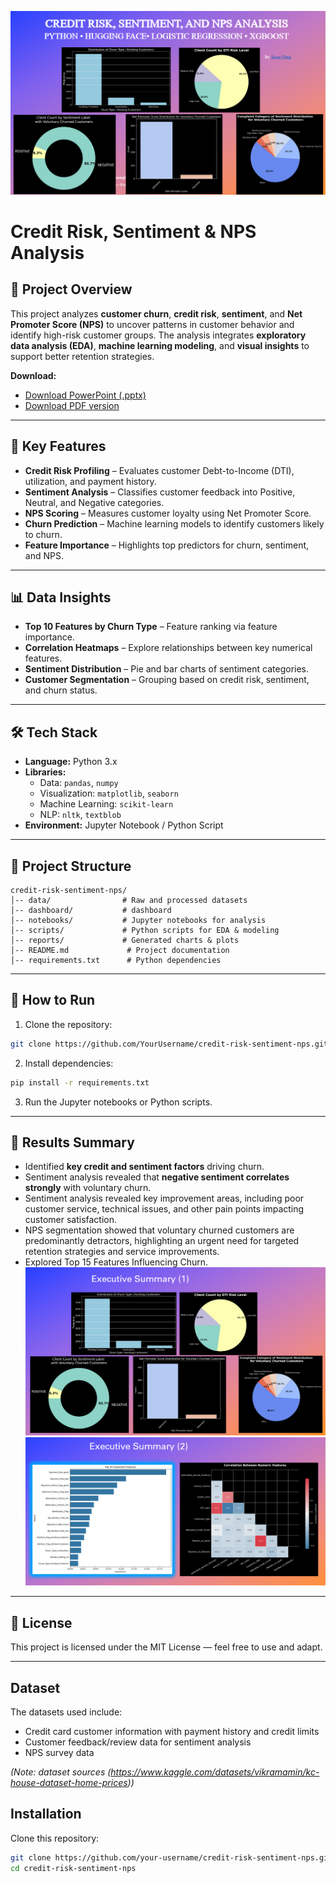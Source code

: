 ![Credit Risk, Sentiment, and NPS Analysis](images/banner.png)

# Credit Risk, Sentiment & NPS Analysis

## 📌 Project Overview

This project analyzes **customer churn**, **credit risk**, **sentiment**, and **Net Promoter Score (NPS)** to uncover patterns in customer behavior and identify high-risk customer groups.
The analysis integrates **exploratory data analysis (EDA)**, **machine learning modeling**, and **visual insights** to support better retention strategies.

**Download:**  
- [Download PowerPoint (.pptx)](dashboard/credit_risk_sentiment_nps_analysis_result.pptx)  
- [Download PDF version](dashboard/credit_risk_sentiment_nps_analysis_result.pdf)

---

## 📂 Key Features

* **Credit Risk Profiling** – Evaluates customer Debt-to-Income (DTI), utilization, and payment history.
* **Sentiment Analysis** – Classifies customer feedback into Positive, Neutral, and Negative categories.
* **NPS Scoring** – Measures customer loyalty using Net Promoter Score.
* **Churn Prediction** – Machine learning models to identify customers likely to churn.
* **Feature Importance** – Highlights top predictors for churn, sentiment, and NPS.

---

## 📊 Data Insights

* **Top 10 Features by Churn Type** – Feature ranking via feature importance.
* **Correlation Heatmaps** – Explore relationships between key numerical features.
* **Sentiment Distribution** – Pie and bar charts of sentiment categories.
* **Customer Segmentation** – Grouping based on credit risk, sentiment, and churn status.

---

## 🛠 Tech Stack

* **Language:** Python 3.x
* **Libraries:**
  * Data: `pandas`, `numpy`
  * Visualization: `matplotlib`, `seaborn`
  * Machine Learning: `scikit-learn`
  * NLP: `nltk`, `textblob`
* **Environment:** Jupyter Notebook / Python Script

---

## 📁 Project Structure

```
credit-risk-sentiment-nps/
│-- data/                # Raw and processed datasets
│-- dashboard/           # dashboard
│-- notebooks/           # Jupyter notebooks for analysis
│-- scripts/             # Python scripts for EDA & modeling
│-- reports/             # Generated charts & plots
│-- README.md             # Project documentation
│-- requirements.txt      # Python dependencies
```

---

## 🚀 How to Run

1. Clone the repository:

```bash
git clone https://github.com/YourUsername/credit-risk-sentiment-nps.git
```

2. Install dependencies:

```bash
pip install -r requirements.txt
```

3. Run the Jupyter notebooks or Python scripts.

---

## 📌 Results Summary

* Identified **key credit and sentiment factors** driving churn.
* Sentiment analysis revealed that **negative sentiment correlates strongly** with voluntary churn.
* Sentiment analysis revealed key improvement areas, including poor customer service, technical issues, and other pain points impacting customer satisfaction.
* NPS segmentation showed that voluntary churned customers are predominantly detractors, highlighting an urgent need for targeted retention strategies and service improvements.
* Explored Top 15 Features Influencing Churn.
![Executive Summary 1](reports/image-1.png)
![Executive Summary 2](reports/image-2.png)
---

## 📄 License

This project is licensed under the MIT License — feel free to use and adapt.

---

## Dataset

The datasets used include:  
- Credit card customer information with payment history and credit limits  
- Customer feedback/review data for sentiment analysis  
- NPS survey data  

*(Note: dataset sources (https://www.kaggle.com/datasets/vikramamin/kc-house-dataset-home-prices))*

## Installation

Clone this repository:

```bash
git clone https://github.com/your-username/credit-risk-sentiment-nps.git
cd credit-risk-sentiment-nps
